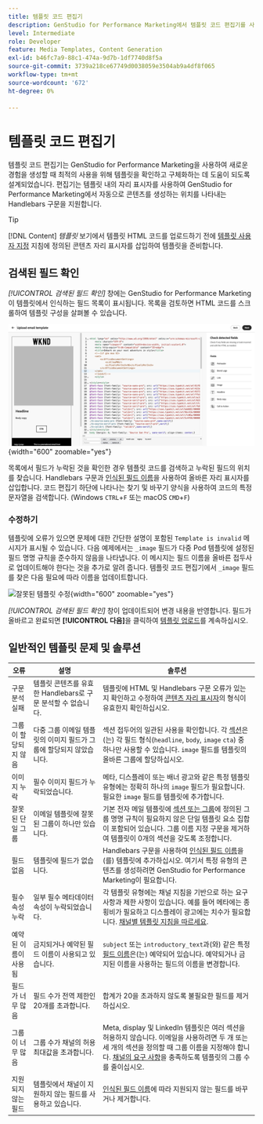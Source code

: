 ```yaml
---
title: 템플릿 코드 편집기
description: GenStudio for Performance Marketing에서 템플릿 코드 편집기를 사용하는 방법에 대해 알아봅니다.
level: Intermediate
role: Developer
feature: Media Templates, Content Generation
exl-id: b46fc7a9-88c1-474a-9d7b-1df7740d8f5a
source-git-commit: 3739a218ce67749d0038059e3504ab9a4df8f065
workflow-type: tm+mt
source-wordcount: '672'
ht-degree: 0%

---
```


# 템플릿 코드 편집기

템플릿 코드 편집기는 GenStudio for Performance Marketing을 사용하여 새로운 경험을 생성할 때 최적의 사용을 위해 템플릿을 확인하고 구체화하는 데 도움이 되도록 설계되었습니다. 편집기는 템플릿 내의 자리 표시자를 사용하여 GenStudio for Performance Marketing에서 자동으로 콘텐츠를 생성하는 위치를 나타내는 Handlebars 구문을 지원합니다.

>[!TIP]
>
>[!DNL Content] _템플릿_ 보기에서 템플릿 HTML 코드를 업로드하기 전에 [템플릿 사용자 지정](customize-template.md) 지침에 정의된 콘텐츠 자리 표시자를 삽입하여 템플릿을 준비합니다.

## 검색된 필드 확인

_[!UICONTROL 검색된 필드 확인]_ 창에는 GenStudio for Performance Marketing이 템플릿에서 인식하는 필드 목록이 표시됩니다. 목록을 검토하면 HTML 코드를 스크롤하여 템플릿 구성을 살펴볼 수 있습니다.

![코드 편집기 보기](/help/assets/template-detected-fields.png "검색된 필드 확인"){width="600" zoomable="yes"}

목록에서 필드가 누락된 것을 확인한 경우 템플릿 코드를 검색하고 누락된 필드의 위치를 찾습니다. Handlebars 구문과 [인식된 필드 이름](/help/user-guide/content/customize-template.md#recognized-field-names)을 사용하여 올바른 자리 표시자를 삽입합니다. 코드 편집기 하단에 나타나는 찾기 및 바꾸기 양식을 사용하여 코드의 특정 문자열을 검색합니다. (Windows `CTRL`+`F` 또는 macOS `CMD`+`F`)

### 수정하기

템플릿에 오류가 있으면 문제에 대한 간단한 설명이 포함된 `Template is invalid` 메시지가 표시될 수 있습니다. 다음 예제에서는 `_image` 필드가 다중 Pod 템플릿에 설정된 필드 명명 규칙을 준수하지 않음을 나타냅니다. 이 메시지는 필드 이름을 올바른 접두사로 업데이트해야 한다는 것을 추가로 알려 줍니다. 템플릿 코드 편집기에서 `_image` 필드를 찾은 다음 필요에 따라 이름을 업데이트합니다.

![잘못된 템플릿 수정](/help/assets/animation/template-code-editor.gif){width="600" zoomable="yes"}

_[!UICONTROL 검색된 필드 확인]_ 창이 업데이트되어 변경 내용을 반영합니다. 필드가 올바르고 완료되면 **[!UICONTROL 다음]**&#x200B;을 클릭하여 [템플릿 업로드](/help/user-guide/content/use-templates.md#add-a-template)를 계속하십시오.

## 일반적인 템플릿 문제 및 솔루션

| **오류** | **설명** | **솔루션** |
|-----------------------------|---------------------------------------------------------------------------------|-----------------------------------------------------------------------------------------------|
| 구문 분석 실패 | 템플릿 콘텐츠를 유효한 Handlebars로 구문 분석할 수 없습니다. | 템플릿에 HTML 및 Handlebars 구문 오류가 있는지 확인하고 수정하여 [콘텐츠 자리 표시자](/help/user-guide/content/customize-template.md#content-placeholders)의 형식이 유효한지 확인하십시오. |
| 그룹이 할당되지 않음 | 다중 그룹 이메일 템플릿의 이미지 필드가 그룹에 할당되지 않았습니다. | 섹션 접두어의 일관된 사용을 확인합니다. 각 [섹션](/help/user-guide/content/customize-template.md#sections-or-groups)은(는) 각 필드 형식(`headline`, `body`, `image` `cta`) 중 하나만 사용할 수 있습니다. `image` 필드를 템플릿의 올바른 그룹에 할당하십시오. |
| 이미지 누락 | 필수 이미지 필드가 누락되었습니다. | 메타, 디스플레이 또는 배너 광고와 같은 특정 템플릿 유형에는 정확히 하나의 `image` 필드가 필요합니다. 필요한 `image` 필드를 템플릿에 추가합니다. |
| 잘못된 단일 그룹 | 이메일 템플릿에 잘못된 그룹이 하나만 있습니다. | 기본 전자 메일 템플릿에 [섹션 또는 그룹](/help/user-guide/content/customize-template.md#sections-or-groups)에 정의된 그룹 명명 규칙이 필요하지 않은 단일 템플릿 요소 집합이 포함되어 있습니다. 그룹 이름 지정 구문을 제거하여 템플릿이 0개의 섹션을 갖도록 조정합니다. |
| 필드 없음 | 템플릿에 필드가 없습니다. | Handlebars 구문을 사용하여 [인식된 필드 이름](/help/user-guide/content/customize-template.md#recognized-field-names)을(를) 템플릿에 추가하십시오. 여기서 특정 유형의 콘텐츠를 생성하려면 GenStudio for Performance Marketing이 필요합니다. |
| 필수 속성 누락 | 일부 필수 메타데이터 속성이 누락되었습니다. | 각 템플릿 유형에는 채널 지침을 기반으로 하는 요구 사항과 제한 사항이 있습니다. 예를 들어 메타에는 종횡비가 필요하고 디스플레이 광고에는 치수가 필요합니다. [채널별 템플릿 지침을 따르세요](/help/user-guide/content/best-practices-for-templates.md#follow-channel-specific-template-guidelines). |
| 예약된 이름이 사용됨 | 금지되거나 예약된 필드 이름이 사용되고 있습니다. | `subject` 또는 `introductory_text`과(와) 같은 특정 [필드 이름](/help/user-guide/content/customize-template.md#recognized-field-names)은(는) 예약되어 있습니다. 예약되거나 금지된 이름을 사용하는 필드의 이름을 변경합니다. |
| 필드가 너무 많음 | 필드 수가 전역 제한인 20개를 초과합니다. | 합계가 20을 초과하지 않도록 불필요한 필드를 제거하십시오. |
| 그룹이 너무 많음 | 그룹 수가 채널의 허용 최대값을 초과합니다. | Meta, display 및 LinkedIn 템플릿은 여러 섹션을 허용하지 않습니다. 이메일을 사용하려면 두 개 또는 세 개의 섹션을 정의할 때 그룹 이름을 지정해야 합니다. [채널의 요구 사항](/help/user-guide/content/best-practices-for-templates.md#follow-channel-specific-template-guidelines)을 충족하도록 템플릿의 그룹 수를 줄이십시오. |
| 지원되지 않는 필드 | 템플릿에서 채널이 지원하지 않는 필드를 사용하고 있습니다. | [인식된 필드 이름](/help/user-guide/content/customize-template.md#recognized-field-names)에 따라 지원되지 않는 필드를 바꾸거나 제거합니다. |

